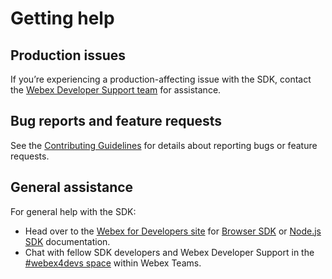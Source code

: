 # Getting help

## Production issues

If you’re experiencing a production-affecting issue with the SDK, contact the [Webex Developer Support team](https://developer.webex.com/support.html) for assistance.

## Bug reports and feature requests

See the [Contributing Guidelines](/CONTRIBUTING.md#reporting-issues) for details about reporting bugs or feature requests.

## General assistance

For general help with the SDK:

* Head over to the [Webex for Developers site](https://developer.webex.com/) for [Browser SDK](https://developer.webex.com/sdk-for-browsers.html) or [Node.js SDK](https://developer.webex.com/sdk-for-nodejs.html) documentation.
* Chat with fellow SDK developers and Webex Developer Support in the [#webex4devs space](https://developer.webex.com/support.html) within Webex Teams.

